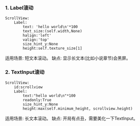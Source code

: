 ### 1. Label滚动
```
ScrollView:
    Label:
        text: 'hello world\n'*100
        text_size:(self.width,None)
        halign:'left'
        valign:'top'
        size_hint_y:None
        height:self.texture_size[1]
```

适用场景: 短文本滚动。
缺点: 显示长文本(比如小说章节)会黑屏。


### 2. TextInput滚动
```
ScrollView:
    id:scrollview
    Label:
        text:"hello world\n"*100
        readonly:True
        size_hint_y:None
        height:max(self.minimum_height, scrollview.height)
```

适用场景: 长文本滚动。
缺点: 开局有点丑，需要美化一下TextInput。
